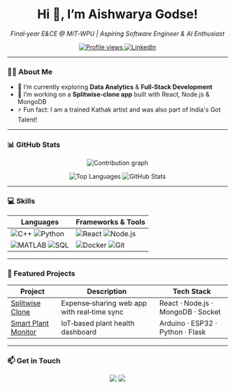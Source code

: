 <!-- HERO -->
<h1 align="center">Hi 👋, I’m <strong>Aishwarya Godse!</strong></h1>
<p align="center">
  <em>Final‑year E&CE @ MIT‑WPU | Aspiring Software Engineer & AI Enthusiast</em>
</p>

<!-- BADGES -->
<p align="center">
  <a href="https://github.com/godseaishwaryaamtt">
    <img alt="Profile views" src="https://komarev.com/ghpvc/?username=godseaishwaryaamtt&color=blue"/>
  </a>
  <a href="[https://linkedin.com/in/your-linkedin](https://www.linkedin.com/in/aishwarya-godse-73ba28234/)">
    <img alt="LinkedIn" src="https://img.shields.io/badge/LinkedIn-Profile-blue?logo=linkedin"/>
  </a>
</p>

---

### 👩‍💻 About Me
- 🌱 I’m currently exploring **Data Analytics** & **Full‑Stack Development**  
- 🔭 I’m working on a **Splitwise‑clone app** built with React, Node.js & MongoDB  
- ⚡ Fun fact: I am a trained Kathak artist and was also part of India's Got Talent!

---

### 📊 GitHub Stats
<p align="center">
  <!-- Contribution Graph -->
  <img src="https://activity-graph.herokuapp.com/graph?username=godseaishwaryaamtt&theme=github-dark&hide_border=true" alt="Contribution graph" />
</p>
<p align="center">
  <!-- Top Languages -->
  <img src="https://github-readme-stats.vercel.app/api/top-langs/?username=godseaishwaryaamtt&layout=compact&hide_border=true" alt="Top Languages" />
  <!-- Overall Stats -->
  <img src="https://github-readme-stats.vercel.app/api?username=godseaishwaryaamtt&show_icons=true&theme=radical&hide_border=true" alt="GitHub Stats" />
</p>

---

### 💻 Skills
| Languages               | Frameworks & Tools       |
|-------------------------|--------------------------|
| ![C++](https://img.shields.io/badge/C++-00599C?logo=c%2B%2B) ![Python](https://img.shields.io/badge/Python-3776AB?logo=python) | ![React](https://img.shields.io/badge/React-20232A?logo=react) ![Node.js](https://img.shields.io/badge/Node.js-339933?logo=node.js) |
| ![MATLAB](https://img.shields.io/badge/MATLAB-0076A8?logo=matlab) ![SQL](https://img.shields.io/badge/SQL-4479A1?logo=postgresql) | ![Docker](https://img.shields.io/badge/Docker-2496ED?logo=docker) ![Git](https://img.shields.io/badge/Git-F05032?logo=git) |

---

### 🚀 Featured Projects
| Project                                       | Description                                     | Tech Stack                         |
|-----------------------------------------------|-------------------------------------------------|------------------------------------|
| [Splitwise Clone](https://github.com/…)        | Expense‑sharing web app with real‑time sync     | React · Node.js · MongoDB · Socket |
| [Smart Plant Monitor](https://github.com/…)    | IoT‑based plant health dashboard                | Arduino · ESP32 · Python · Flask   |

---

### 📫 Get in Touch
<p align="center">
  <a href="mailto:aishwarya.godsemtt@gmail.com"><img src="https://img.shields.io/badge/Email-D14836?logo=gmail"/></a>
  <a href="[https://linkedin.com/in/your-linkedin](https://www.linkedin.com/in/aishwarya-godse-73ba28234/)"><img src="https://img.shields.io/badge/LinkedIn-0A66C2?logo=linkedin"/></a>
</p>
